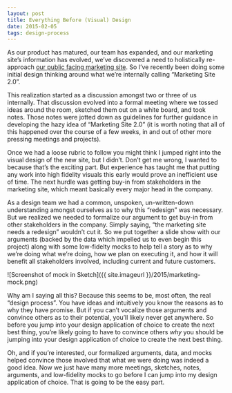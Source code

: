 ```yaml
---
layout: post
title: Everything Before (Visual) Design
date: 2015-02-05
tags: design-process
---
```


As our product has matured, our team has expanded, and our marketing site’s information has evolved, we’ve discovered a need to holistically re-approach [our public facing marketing site](http://kindlingapp.com). So I’ve recently been doing some initial design thinking around what we’re internally calling “Marketing Site 2.0”. 

This realization started as a discussion amongst two or three of us internally. That discussion evolved into a formal meeting where we tossed ideas around the room, sketched them out on a white board, and took notes. Those notes were jotted down as  guidelines for further guidance in developing the hazy idea of “Marketing Site 2.0” (it is worth noting that all of this happened over the course of a few weeks, in and out of other more pressing meetings and projects).

Once we had a loose rubric to follow you might think I jumped right into the visual design of the new site, but I didn’t. Don’t get me wrong, I wanted to because that’s the exciting part. But experience has taught me that putting any work into high fidelity  visuals this early would prove an inefficient use of time. The next hurdle was getting buy-in from stakeholders in the marketing site, which meant basically every major head in the company.

As a design team we had a common, unspoken, un-written-down understanding amongst ourselves as to why this “redesign” was necessary. But we realized we needed to formalize our argument to get buy-in from other stakeholders in the company. Simply saying, “the marketing site needs a redesign” wouldn’t cut it. So we put together a slide show with our arguments (backed by the data which impelled us to even begin this project) along with some low-fidelty mocks to help tell a story as to why we’re doing what we’re doing, how we plan on executing it, and how it will benefit all stakeholders involved, including current and future customers. 

![Screenshot of mock in Sketch]({{ site.imageurl }}/2015/marketing-mock.png)

Why am I saying all this? Because this seems to be, most often, the real “design process”. You have ideas and intuitively you know the reasons as to why they have promise. But if you can’t vocalize those arguments and convince others as to their potential, you’ll likely never get anywhere. So before you jump into your design application of choice to create the next best thing, you’re likely going to have to convince others *why* you should be jumping into your design application of choice to create the next best thing.

Oh, and if you’re interested, our formalized arguments, data, and mocks helped convince those involved that what we were doing was indeed a good idea. Now we just have many more meetings, sketches, notes, arguments, and low-fidelity mocks to go before I can jump into my design application of choice. That is going to be the easy part.

